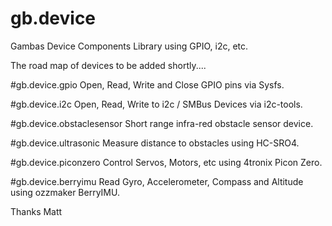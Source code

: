 # gb.device
Gambas Device Components Library using GPIO, i2c, etc.

The road map of devices to be added shortly....


#gb.device.gpio
Open, Read, Write and Close GPIO pins via Sysfs.

#gb.device.i2c
Open, Read, Write to i2c / SMBus Devices via i2c-tools.

#gb.device.obstaclesensor
Short range infra-red obstacle sensor device.

#gb.device.ultrasonic
Measure distance to obstacles using HC-SRO4.

#gb.device.piconzero
Control Servos, Motors, etc using 4tronix Picon Zero.

#gb.device.berryimu
Read Gyro, Accelerometer, Compass and Altitude using ozzmaker BerryIMU.

Thanks
Matt
